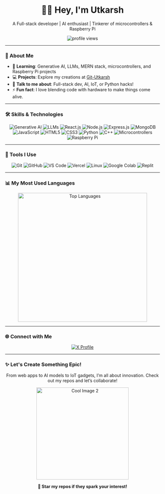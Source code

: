 <div align="center">
  <h1>👨‍💻 Hey, I'm Utkarsh</h1>
  <p>A Full-stack developer | AI enthusiast | Tinkerer of microcontrollers & Raspberry Pi</p>
  <img src="https://komarev.com/ghpvc/?username=Git-Utkarsh&label=Profile%20Views&color=ff2d55&style=flat-square" alt="profile views" />
</div>

---

### 🌟 About Me
- 🚀 **Learning**: Generative AI, LLMs, MERN stack, microcontrollers, and Raspberry Pi projects
- 💻 **Projects**: Explore my creations at [Git-Utkarsh](https://github.com/Git-Utkarsh?tab=repositories)
- 💬 **Talk to me about**: Full-stack dev, AI, IoT, or Python hacks!
- ⚡ **Fun fact**: I love blending code with hardware to make things come alive.

---

### 🛠️ Skills & Technologies
<p align="center">
  <img src="https://img.shields.io/badge/-Generative%20AI-FF6F61?style=flat-square&logo=artificial-intelligence&logoColor=white" alt="Generative AI" />
  <img src="https://img.shields.io/badge/-LLMs-FF2D55?style=flat-square&logo=brain&logoColor=white" alt="LLMs" />
  <img src="https://img.shields.io/badge/-React-61DAFB?style=flat-square&logo=react&logoColor=black" alt="React.js" />
  <img src="https://img.shields.io/badge/-Node.js-339933?style=flat-square&logo=node.js&logoColor=white" alt="Node.js" />
  <img src="https://img.shields.io/badge/-Express.js-000000?style=flat-square&logo=express&logoColor=white" alt="Express.js" />
  <img src="https://img.shields.io/badge/-MongoDB-47A248?style=flat-square&logo=mongodb&logoColor=white" alt="MongoDB" />
  <img src="https://img.shields.io/badge/-JavaScript-F7DF1E?style=flat-square&logo=javascript&logoColor=black" alt="JavaScript" />
  <img src="https://img.shields.io/badge/-HTML5-E34F26?style=flat-square&logo=html5&logoColor=white" alt="HTML5" />
  <img src="https://img.shields.io/badge/-CSS3-1572B6?style=flat-square&logo=css3&logoColor=white" alt="CSS3" />
  <img src="https://img.shields.io/badge/-Python-3776AB?style=flat-square&logo=python&logoColor=white" alt="Python" />
  <img src="https://img.shields.io/badge/-C++-00599C?style=flat-square&logo=c%2b%2b&logoColor=white" alt="C++" />
  <img src="https://img.shields.io/badge/-Microcontrollers-FF4500?style=flat-square&logo=arduino&logoColor=white" alt="Microcontrollers" />
  <img src="https://img.shields.io/badge/-Raspberry%20Pi-C51A4A?style=flat-square&logo=raspberry-pi&logoColor=white" alt="Raspberry Pi" />
</p>

---

### 🧰 Tools I Use
<p align="center">
  <img src="https://img.shields.io/badge/-Git-F05032?style=flat-square&logo=git&logoColor=white" alt="Git" />
  <img src="https://img.shields.io/badge/-GitHub-181717?style=flat-square&logo=github&logoColor=white" alt="GitHub" />
  <img src="https://img.shields.io/badge/-VS%20Code-007ACC?style=flat-square&logo=visual-studio-code&logoColor=white" alt="VS Code" />
  <img src="https://img.shields.io/badge/-Vercel-000000?style=flat-square&logo=vercel&logoColor=white" alt="Vercel" />
  <img src="https://img.shields.io/badge/-Linux-FCC624?style=flat-square&logo=linux&logoColor=black" alt="Linux" />
  <img src="https://img.shields.io/badge/-Google%20Colab-F9AB00?style=flat-square&logo=google-colab&logoColor=white" alt="Google Colab" />
  <img src="https://img.shields.io/badge/-Replit-0D1523?style=flat-square&logo=replit&logoColor=white" alt="Replit" />
</p>

---

### 📊 My Most Used Languages
<div align="center">
  <img src="https://github-readme-stats.vercel.app/api/top-langs/?username=Git-Utkarsh&layout=compact&theme=dracula&hide_border=true" alt="Top Languages" width="420" />
</div>

---

### 🌐 Connect with Me
<p align="center">
  <a href="https://x.com/UtkDev">
    <img src="https://img.shields.io/badge/-@UtkDev-1DA1F2?style=flat-square&logo=x&logoColor=white&labelColor=000000" alt="X Profile" />
  </a>
</p>

---

### ✨ Let's Create Something Epic!
<div align="center">
  <p>From web apps to AI models to IoT gadgets, I’m all about innovation. Check out my repos and let’s collaborate!</p>
  <img src="https://media.tenor.com/GfSX-u7VGM4AAAAC/coding.gif" alt="Cool Image 2" width="300">
  <p><b>🌟 Star my repos if they spark your interest!</b></p>
</div>
